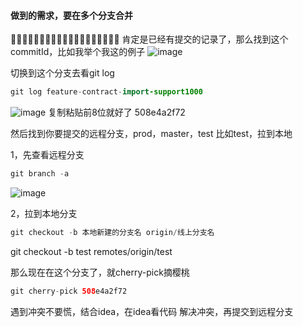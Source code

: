 #### 做到的需求，要在多个分支合并
🙈🙈🙈🙈🙈🙈🙈🙈🙈🙈🙈🙈🙈🙈🙈🙈🙈🙈🙈
肯定是已经有提交的记录了，那么找到这个commitId，比如我举个我这的例子
![image](https://user-images.githubusercontent.com/97614802/175529033-e843039c-f32e-442b-9ee3-ce1612e031a5.png)

切换到这个分支去看git log
```java
git log feature-contract-import-support1000
```
![image](https://user-images.githubusercontent.com/97614802/175529198-433489d2-2b52-4382-ac09-9f4f4b8381b2.png)
复制粘贴前8位就好了 508e4a2f72

然后找到你要提交的远程分支，prod，master，test
比如test，拉到本地

1，先查看远程分支
```java
git branch -a
```
![image](https://user-images.githubusercontent.com/97614802/175529436-edaba9f1-1915-4ce8-8d94-4039ce4716af.png)

2，拉到本地分支
```java
git checkout -b 本地新建的分支名 origin/线上分支名
```
git checkout -b test remotes/origin/test

那么现在在这个分支了，就cherry-pick摘樱桃
```java
git cherry-pick 508e4a2f72
```

遇到冲突不要慌，结合idea，在idea看代码
解决冲突，再提交到远程分支

